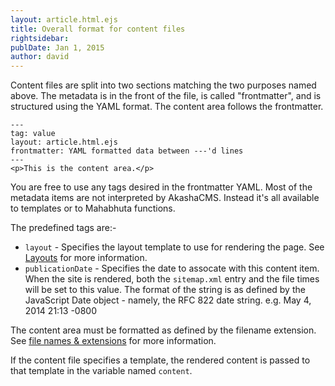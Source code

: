 ```yaml
---
layout: article.html.ejs
title: Overall format for content files
rightsidebar:
publDate: Jan 1, 2015
author: david
---
```

Content files are split into two sections matching the two purposes named above.  The metadata is in the front of the file, is called "frontmatter", and is structured using the YAML format.    The content area follows the frontmatter.

    ---
    tag: value
    layout: article.html.ejs
    frontmatter: YAML formatted data between ---'d lines
    ---
    <p>This is the content area.</p>
    
You are free to use any tags desired in the frontmatter YAML.  Most of the metadata items are not interpreted by AkashaCMS.  Instead it's all available to templates or to Mahabhuta functions.

The predefined tags are:-

* `layout` - Specifies the layout template to use for rendering the page.  See [Layouts](/layout/index.html) for more information.
* `publicationDate` - Specifies the date to assocate with this content item.  When the site is rendered, both the `sitemap.xml` entry and the file times will be set to this value.  The format of the string is as defined by the JavaScript Date object - namely, the RFC 822 date string.  e.g. May 4, 2014 21:13 -0800

The content area must be formatted as defined by the filename extension.  See [file names & extensions](extensions.html) for more information.

If the content file specifies a template, the rendered content is passed to that template in the variable named `content`.